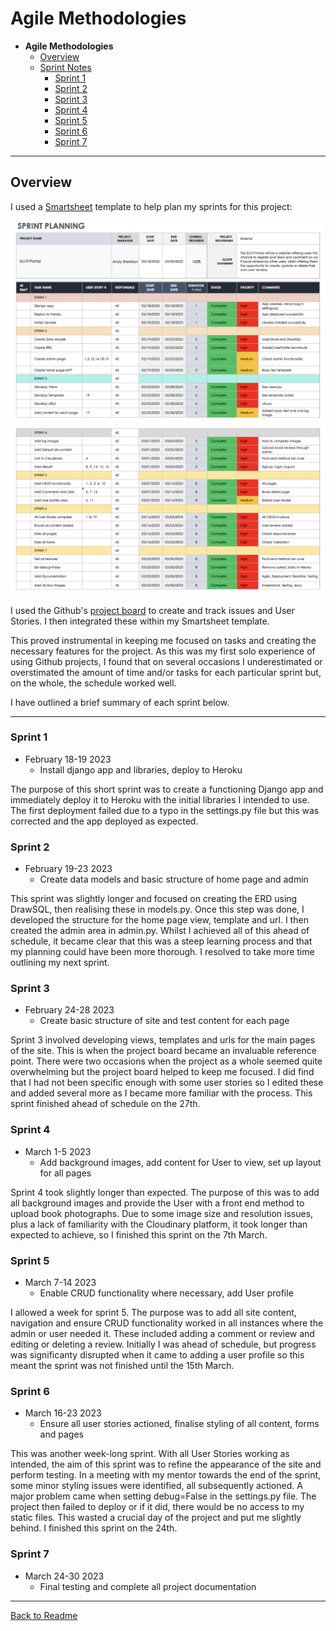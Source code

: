 # Agile Methodologies

* **Agile Methodologies**
  * [Overview](overview)
  * [Sprint Notes](sprint-notes)
    * [Sprint 1](sprint-1)
    * [Sprint 2](sprint-2)
    * [Sprint 3](sprint-3)
    * [Sprint 4](sprint-4)
    * [Sprint 5](sprint-5)
    * [Sprint 6](sprint-6)
    * [Sprint 7](sprint-7)

<hr>

## Overview

I used a [Smartsheet](https://www.smartsheet.com) template to help plan my sprints for this project:

![Sprint Planning 1](docs/agile/sprint-planning1.png)

![Sprint Planning 2](docs/agile/sprint-planning2.png)

I used the Github's [project board](https://github.com/users/AndypSheridan/projects/2) to create and track issues and User Stories. I then integrated these within my Smartsheet template.

This proved instrumental in keeping me focused on tasks and creating the necessary features for the project. As this was my first solo experience of using Github projects, I found that on several occasions I underestimated or overstimated the amount of time and/or tasks for each particular sprint but, on the whole, the schedule worked well.

I have outlined a brief summary of each sprint below.

<hr>

### Sprint 1

* February 18-19 2023
  * Install django app and libraries, deploy to Heroku

The purpose of this short sprint was to create a functioning Django app and immediately deploy it to Heroku with the initial libraries I intended to use. The first deployment failed due to a typo in the settings.py file but this was corrected and the app deployed as expected.

### Sprint 2

* February 19-23 2023
  * Create data models and basic structure of home page and admin

This sprint was slightly longer and focused on creating the ERD using DrawSQL, then realising these in models.py. Once this step was done, I developed the structure for the home page view, template and url. I then created the admin area in admin.py. Whilst I achieved all of this ahead of schedule, it became clear that this was a steep learning process and that my planning could have been more thorough. I resolved to take more time outlining my next sprint.

### Sprint 3

* February 24-28 2023
  * Create basic structure of site and test content for each page

Sprint 3 involved developing views, templates and urls for the main pages of the site. This is when the project board became an invaluable reference point. There were two occasions when the project as a whole seemed quite overwhelming but the project board helped to keep me focused. I did find that I had not been specific enough with some user stories so I edited these and added several more as I became more familiar with the process. This sprint finished ahead of schedule on the 27th.

### Sprint 4

* March 1-5 2023
  * Add background images, add content for User to view, set up layout for all pages

Sprint 4 took slightly longer than expected. The purpose of this was to add all background images and provide the User with a front end method to upload book photographs. Due to some image size and resolution issues, plus a lack of familiarity with the Cloudinary platform, it took longer than expected to achieve, so I finished this sprint on the 7th March.

### Sprint 5

* March 7-14 2023
  * Enable CRUD functionality where necessary, add User profile

I allowed a week for sprint 5. The purpose was to add all site content, navigation and ensure CRUD functionality worked in all instances where the admin or user needed it. These included adding a comment or review and editing or deleting a review. Initially I was ahead of schedule, but progress was significanty disrupted when it came to adding a user profile so this meant the sprint was not finished until the 15th March.

### Sprint 6

* March 16-23 2023
  * Ensure all user stories actioned, finalise styling of all content, forms and pages

This was another week-long sprint. With all User Stories working as intended, the aim of this sprint was to refine the appearance of the site and perform testing. In a meeting with my mentor towards the end of the sprint, some minor styling issues were identified, all subsequently actioned. A major problem came when setting debug=False in the settings.py file. The project then failed to deploy or if it did, there would be no access to my static files. This wasted a crucial day of the project and put me slightly behind. I finished this sprint on the 24th.

### Sprint 7

* March 24-30 2023
  * Final testing and complete all project documentation

<hr>

[Back to Readme](/README.md)